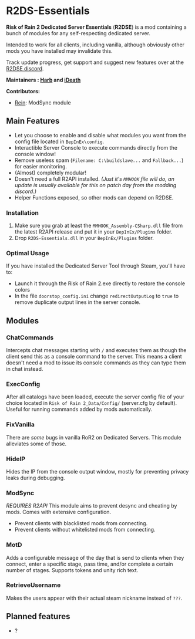 # R2DS-Essentials
**Risk of Rain 2 Dedicated Server Essentials** (**R2DSE**) is a mod containing a bunch of modules for any self-respecting dedicated server.

Intended to work for all clients, including vanilla, although obviously other mods you have installed may invalidate this.

Track update progress, get support and suggest new features over at the [R2DSE discord](https://discord.gg/yTfsMWP).

**Maintainers : [Harb](https://thunderstore.io/package/Harb/) and [iDeath](https://thunderstore.io/package/xiaoxiao921/)**

**Contributors:**
    
* [Rein](https://thunderstore.io/package/Rein/): ModSync module 

## Main Features

- Let you choose to enable and disable what modules you want from the config file located in `BepInEx\config`.
- Interactible Server Console to execute commands directly from the console window!
- Remove useless spam (`Filename: C:\buildslave...` and `Fallback...`) for easier monitoring.
- (Almost) completely modular!
- Doesn't need a full R2API installed. *(Just it's `MMHOOK` file will do, an update is usually available for this on patch day from the modding discord.)*
- Helper Functions exposed, so other mods can depend on R2DSE.

### Installation

1. Make sure you grab at least the `MMHOOK_Assembly-CSharp.dll` file from the latest R2API release and put it in your `BepInEx/Plugins` folder.
2. Drop `R2DS-Essentials.dll` in your `BepInEx/Plugins` folder.

### Optimal Usage

If you have installed the Dedicated Server Tool through Steam, you'll have to: 
- Launch it through the Risk of Rain 2.exe directly to restore the console colors
- In the file `doorstop_config.ini` change `redirectOutputLog` to `true` to remove duplicate output lines in the server console.

## Modules



### ChatCommands

Intercepts chat messages starting with `/` and executes them as though the client send this as a console command to the server.
This means a client doesn't need a mod to issue its console commands as they can type them in chat instead.

### ExecConfig

After all catalogs have been loaded, execute the server config file of your choice located in `Risk of Rain 2_Data/Config/` (server.cfg by default).
Useful for running commands added by mods automatically.

### FixVanilla

There are *some* bugs in vanilla RoR2 on Dedicated Servers. This module alleviates some of those.


### HideIP

Hides the IP from the console output window, mostly for preventing privacy leaks during debugging.

### ModSync

*REQUIRES R2API* This module aims to prevent desync and cheating by mods. Comes with extensive configuration.

* Prevent clients with blacklisted mods from connecting.
* Prevent clients without whitelisted mods from connecting.

### MotD

Adds a configurable message of the day that is send to clients when they connect, enter a specific stage, pass time, and/or complete a certain number of stages.
Supports tokens and unity rich text.

### RetrieveUsername

Makes the users appear with their actual steam nickname instead of `???`.
  
## Planned features

- ?